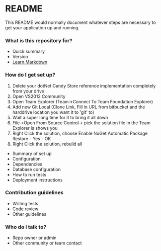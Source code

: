 # README #

This README would normally document whatever steps are necessary to get your application up and running.

### What is this repository for? ###

* Quick summary
* Version
* [Learn Markdown](https://bitbucket.org/tutorials/markdowndemo)

### How do I get set up? ###
1. Delete your dotNet Candy Store reference implementation completely from your drive
2. Open VS2013 Community
3. Open Team Explorer (Team->Connect To Team Foundation Explorer)
3. Add new Git Local (Clone Link, Fill in URL from bitbucket and the harddrive location you want it to 'git' to)
4. Wait a super long time for it to bring it all down
5. File->Open From Source Control-> pick the solution file in the Team Explorer is shows you
6. Right Click the solution, choose Enable NuGet Automatic Package Restore - Yes - OK
7. Right Click the solution, rebuild all


* Summary of set up
* Configuration
* Dependencies
* Database configuration
* How to run tests
* Deployment instructions

### Contribution guidelines ###

* Writing tests
* Code review
* Other guidelines

### Who do I talk to? ###

* Repo owner or admin
* Other community or team contact